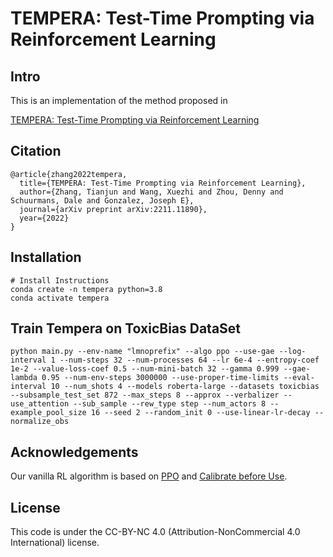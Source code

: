 # TEMPERA: Test-Time Prompting via Reinforcement Learning

## Intro

This is an implementation of the method proposed in 

<a href="https://arxiv.org/pdf/2211.11890.pdf">TEMPERA: Test-Time Prompting via Reinforcement Learning</a>

## Citation
```
@article{zhang2022tempera,
  title={TEMPERA: Test-Time Prompting via Reinforcement Learning},
  author={Zhang, Tianjun and Wang, Xuezhi and Zhou, Denny and Schuurmans, Dale and Gonzalez, Joseph E},
  journal={arXiv preprint arXiv:2211.11890},
  year={2022}
}
```

## Installation

```
# Install Instructions
conda create -n tempera python=3.8
conda activate tempera
```

## Train Tempera on ToxicBias DataSet
```
python main.py --env-name "lmnoprefix" --algo ppo --use-gae --log-interval 1 --num-steps 32 --num-processes 64 --lr 6e-4 --entropy-coef 1e-2 --value-loss-coef 0.5 --num-mini-batch 32 --gamma 0.999 --gae-lambda 0.95 --num-env-steps 3000000 --use-proper-time-limits --eval-interval 10 --num_shots 4 --models roberta-large --datasets toxicbias --subsample_test_set 872 --max_steps 8 --approx --verbalizer --use_attention --sub_sample --rew_type step --num_actors 8 --example_pool_size 16 --seed 2 --random_init 0 --use-linear-lr-decay --normalize_obs
```

## Acknowledgements
Our vanilla RL algorithm is based on [PPO](https://github.com/ikostrikov/pytorch-a2c-ppo-acktr-gail) and [Calibrate before Use](https://github.com/tonyzhaozh/few-shot-learning).

## License
This code is under the CC-BY-NC 4.0 (Attribution-NonCommercial 4.0 International) license.

